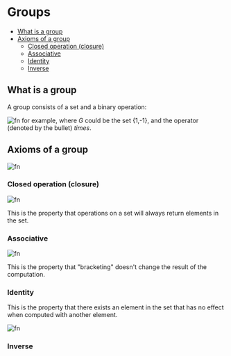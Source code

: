 # Groups <!-- omit in toc -->

- [What is a group](#what-is-a-group)
- [Axioms of a group](#axioms-of-a-group)
  - [Closed operation (closure)](#closed-operation-closure)
  - [Associative](#associative)
  - [Identity](#identity)
  - [Inverse](#inverse)

## What is a group

A group consists of a set and a binary operation:

![fn](<https://latex.codecogs.com/svg.latex?\inline \left\langle G, \bullet \right\rangle>) for example, where _G_ could be the set {1,-1}, and the operator (denoted by the bullet) _times_.

## Axioms of a group

![fn](<https://latex.codecogs.com/svg.latex?\inline \text{Consider a set }G \text{ and an operation, }\bullet\text{, forming the group} \langle G,\bullet \rangle>)

### Closed operation (closure)

![fn](<https://latex.codecogs.com/svg.latex?\inline \text{If } x,y \in G \text{ then } x \bullet y \in G >)

This is the property that operations on a set will always return elements in the set.

### Associative

![fn](<https://latex.codecogs.com/svg.latex?\inline (x \bullet y) \bullet z = x \bullet (y \bullet z)>)

This is the property that "bracketing" doesn't change the result of the computation.

### Identity

This is the property that there exists an element in the set that has no effect when computed with another element.

![fn](<https://latex.codecogs.com/svg.latex? \exists x\in G : >)

### Inverse
